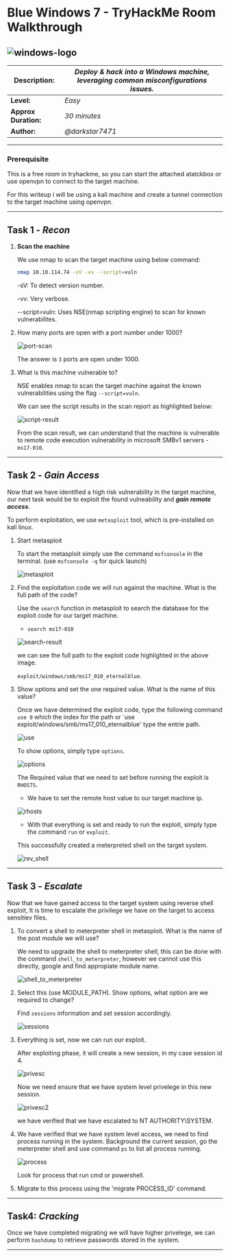 # Blue Windows 7 - TryHackMe Room Walkthrough

![windows-logo](img/logo.png)
---

| **Description:**  | _Deploy & hack into a Windows machine, leveraging common misconfigurations issues._ |
| ------------- | ------------- |
| **Level:**  | _Easy_   |
| **Approx Duration:**  | _30 minutes_  |
| **Author:**  | _@darkstar7471_  |

---

### Prerequisite

This is a free room in tryhackme, so you can start the attached atatckbox or use openvpn to connect to the target machine. 

For this writeup i will be using a kali machine and create a tunnel connection to the target machine using openvpn.

---

## Task 1 - ***Recon***

1. **Scan the machine**

    We use nmap to scan the target machine using below command:

    ```bash
    nmap 10.10.114.74 -sV -vv --script=vuln 
    ```

    -sV: To detect version number.

    -vv: Very verbose.

    --script=vuln: Uses NSE(nmap scripting engine) to scan for known vulnerabilites.


2. How many ports are open with a port number under 1000?

    ![port-scan](img/port-scan.png)

    The answer is `3` ports are open under 1000.

3. What is this machine vulnerable to?

    NSE enables nmap to scan the target machine against the known vulnerabilities using the flag `--script=vuln`.

    We can see the script results in the scan report as highlighted below:

    ![script-result](img/script-result.png)

    From the scan result, we can understand that the machine is vulnerable to remote code execution vulnerability in microsoft SMBv1 servers - `ms17-010`.

---

## Task 2 - ***Gain Access***

Now that we have identified a high risk vulnerability in the target machine, our next task would be to exploit the found vulneability and ***gain remote access***.

To perform exploitation, we use `metasploit` tool, which is pre-installed on kali linux.

1. Start metasploit

    To start the metasploit simply use the command `msfconsole` in the terminal. (use `msfconsole -q` for quick launch)

    ![metasploit](img/meta.png)


2. Find the exploitation code we will run against the machine. What is the full path of the code? 

    Use the `search` function in metasploit to search the database for the exploit code for our target machine.

    - `search ms17-010`

    ![search-result](img/search.png)

    we can see the full path to the exploit code highlighted in the above image.

    `exploit/windows/smb/ms17_010_eternalblue`.


3. Show options and set the one required value. What is the name of this value? 

    Once we have determined the exploit code, type the following command `use 0` which the index for the path or `use exploit/windows/smb/ms17_010_eternalblue' type the entrie path.

    ![use](img/use.png)

    To show options, simply type `options`.

    ![options](img/options.png)

    The Required value that we need to set before running the exploit is `RHOSTS`.

    - We have to set the remote host value to our target machine ip.

    ![rhosts](img/rhosts.png)

    - With that everything is set and ready to run the exploit, simply type the command `run` or `exploit`.

    This successfully created a meterpreted shell on the target system.

    ![rev_shell](img/rev-shell.png)


---

## Task 3 - ***Escalate***

Now that we have gained access to the target system using reverse shell exploit, It is time to escalate the privilege we have on the target to access sensitiev files.

1. To convert a shell to meterpreter shell in metasploit. What is the name of the post module we will use?

    We need to upgrade the shell to meterpreter shell, this can be done with the command `shell_to_meterpreter`, however we cannot use this directly, google and find appropiate module name.

    ![shell_to_meterpreter](img/upgrade.png)

2. Select this (use MODULE_PATH). Show options, what option are we required to change?

    Find `sessions` information and set session accordingly.

    ![sessions](img/sessions.png)

3. Everything is set, now we can run our exploit.

    After exploiting phase, it will create a new session, in my case session id 4.

    ![privesc](img/privesc.png)

    Now we need ensure that we have system level privelege in this new session.

    ![privesc2](img/privesc2.png)

    we have verified that we have escalated to NT AUTHORITY\SYSTEM. 

4. We have verified that we have system level access, we need to find process running in the system. Background the current session, go the meterpreter shell and use command `ps` to list all process running.

    ![process](img/process.png)

    Look for process that run cmd or powershell.

5. Migrate to this process using the 'migrate PROCESS_ID' command.



---

## Task4: ***Cracking***

Once we have completed migrating we will have higher privelege, we can perform `hashdump` to retrieve passwords stored in the system.

---
